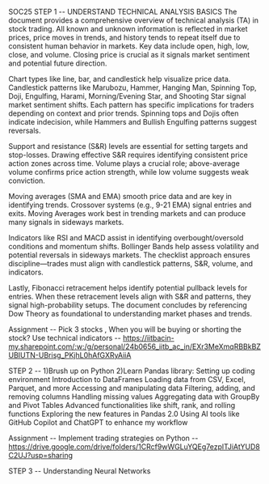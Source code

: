 SOC25
STEP 1 -- UNDERSTAND TECHNICAL ANALYSIS BASICS
The document provides a comprehensive overview of technical analysis (TA) in stock trading. All known and unknown information is reflected in market prices, price moves in trends, and history tends to repeat itself due to consistent human behavior in markets. Key data include open, high, low, close, and volume. Closing price is crucial as it signals market sentiment and potential future direction.

Chart types like line, bar, and candlestick help visualize price data. Candlestick patterns like Marubozu, Hammer, Hanging Man, Spinning Top, Doji, Engulfing, Harami, Morning/Evening Star, and Shooting Star signal market sentiment shifts. Each pattern has specific implications for traders depending on context and prior trends. Spinning tops and Dojis often indicate indecision, while Hammers and Bullish Engulfing patterns suggest reversals.

Support and resistance (S&R) levels are essential for setting targets and stop-losses. Drawing effective S&R requires identifying consistent price action zones across time. Volume plays a crucial role; above-average volume confirms price action strength, while low volume suggests weak conviction.

Moving averages (SMA and EMA) smooth price data and are key in identifying trends. Crossover systems (e.g., 9-21 EMA) signal entries and exits. Moving Averages work best in trending markets and can produce many signals in sideways markets.

Indicators like RSI and MACD assist in identifying overbought/oversold conditions and momentum shifts. Bollinger Bands help assess volatility and potential reversals in sideways markets. The checklist approach ensures discipline—trades must align with candlestick patterns, S&R, volume, and indicators.

Lastly, Fibonacci retracement helps identify potential pullback levels for entries. When these retracement levels align with S&R and patterns, they signal high-probability setups. The document concludes by referencing Dow Theory as foundational to understanding market phases and trends.

Assignment -- Pick 3 stocks , When you will be buying or shorting the stock? Use technical indicators -- https://iitbacin-my.sharepoint.com/:w:/g/personal/24b0656_iitb_ac_in/EXr3MeXmqRBBkBZUBIUTN-UBrisg_PKjhL0hAfGXRyAiiA



STEP 2 --
1)Brush up on Python
2)Learn Pandas library:
Setting up coding environment
Introduction to DataFrames
Loading data from CSV, Excel, Parquet, and more
Accessing and manipulating data
Filtering, adding, and removing columns
Handling missing values
Aggregating data with GroupBy and Pivot Tables
Advanced functionalities like shift, rank, and rolling functions
Exploring the new features in Pandas 2.0
Using AI tools like GitHub Copilot and ChatGPT to enhance my workflow

Assignment -- Implement trading strategies on Python -- https://drive.google.com/drive/folders/1CRcf9wWGLuYQEg7ezplTJiAtYUD8C2UJ?usp=sharing




STEP 3 -- Understanding Neural Networks
